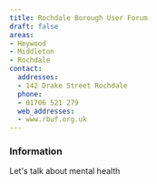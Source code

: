 ```yaml
---
title: Rochdale Borough User Forum
draft: false
areas:
- Heywood
- Middleton
- Rochdale
contact:
  addresses:
  - 142 Drake Street Rochdale
  phone:
  - 01706 521 279
  web_addresses:
  - www.rbuf.org.uk
---
```


### Information
Let's talk about mental health

